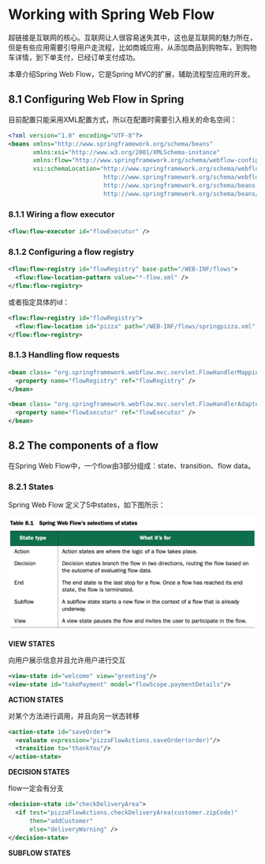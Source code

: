 # Working with Spring Web Flow

超链接是互联网的核心。互联网让人很容易迷失其中，这也是互联网的魅力所在，但是有些应用需要引导用户走流程，比如商城应用，从添加商品到购物车，到购物车详情，到下单支付，已经订单支付成功。

本章介绍Spring Web Flow，它是Spring MVC的扩展，辅助流程型应用的开发。

## 8.1 Configuring Web Flow in Spring

目前配置只能采用XML配置方式，所以在配置时需要引入相关的命名空间：

```xml
<?xml version="1.0" encoding="UTF-8"?>
<beans xmlns="http://www.springframework.org/schema/beans"
       xmlns:xsi="http://www.w3.org/2001/XMLSchema-instance"
       xmlns:flow="http://www.springframework.org/schema/webflow-config"
       xsi:schemaLocation="http://www.springframework.org/schema/webflow-config
                           http://www.springframework.org/schema/webflow-config/[CA]spring-webflow-config-2.3.xsd
                           http://www.springframework.org/schema/beans
                           http://www.springframework.org/schema/beans/spring-beans.xsd">
```

### 8.1.1 Wiring a flow executor

```xml
<flow:flow-executor id="flowExecutor" />
```

### 8.1.2 Configuring a flow registry

```xml
<flow:flow-registry id="flowRegistry" base-path="/WEB-INF/flows">
  <flow:flow-location-pattern value="*-flow.xml" />
</flow:flow-registry>
```

或者指定具体的id：

```xml
<flow:flow-registry id="flowRegistry">
  <flow:flow-location id="pizza" path="/WEB-INF/flows/springpizza.xml" />
</flow:flow-registry>
```

### 8.1.3 Handling flow requests

```xml
<bean class= "org.springframework.webflow.mvc.servlet.FlowHandlerMapping">
  <property name="flowRegistry" ref="flowRegistry" />
</bean>
```

```xml
<bean class= "org.springframework.webflow.mvc.servlet.FlowHandlerAdapter">
  <property name="flowExecutor" ref="flowExecutor" />
</bean>
```

## 8.2 The components of a flow

在Spring Web Flow中，一个flow由3部分组成：state、transition、flow data。

### 8.2.1 States

Spring Web Flow 定义了5中states，如下图所示：

![image-20191031135628632](./img/08-states.png)

**VIEW STATES**

向用户展示信息并且允许用户进行交互

```xml
<view-state id="welcome" view="greeting"/>
<view-state id="takePayment" model="flowScope.paymentDetails"/>
```

**ACTION STATES**

对某个方法进行调用，并且向另一状态转移

```xml
<action-state id="saveOrder">
  <evaluate expression="pizzaFlowActions.saveOrder(order)"/>
  <transition to="thankYou"/>
</action-state>
```

**DECISION STATES**

flow一定会有分支

```xml
<decision-state id="checkDeliveryArea">
  <if test="pizzaFlowActions.checkDeliveryArea(customer.zipCode)"
      then="addCustomer"
      else="deliveryWarning" />
</decision-state>
```

**SUBFLOW STATES**

